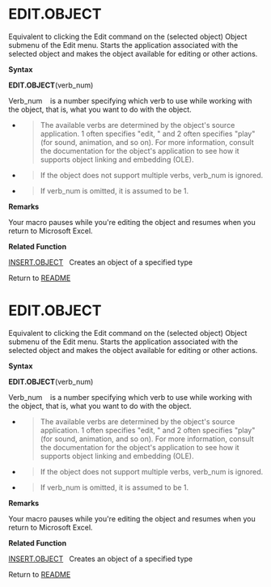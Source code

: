 # EDIT.OBJECT

Equivalent to clicking the Edit command on the (selected object) Object
submenu of the Edit menu. Starts the application associated with the
selected object and makes the object available for editing or other
actions.

**Syntax**

**EDIT.OBJECT**(verb\_num)

Verb\_num&nbsp;&nbsp;&nbsp;&nbsp;is a number specifying which verb to
use while working with the object, that is, what you want to do with the
object.

  - > The available verbs are determined by the object's source
    > application. 1 often specifies "edit, " and 2 often specifies
    > "play" (for sound, animation, and so on). For more information,
    > consult the documentation for the object's application to see how
    > it supports object linking and embedding (OLE).

  - > If the object does not support multiple verbs, verb\_num is
    > ignored.

  - > If verb\_num is omitted, it is assumed to be 1.


**Remarks**

Your macro pauses while you're editing the object and resumes when you
return to Microsoft Excel.

**Related Function**

[INSERT.OBJECT](INSERT.OBJECT.md)&nbsp;&nbsp;&nbsp;Creates an object of a specified type



Return to [README](README.md#E)

# EDIT.OBJECT

Equivalent to clicking the Edit command on the (selected object) Object
submenu of the Edit menu. Starts the application associated with the
selected object and makes the object available for editing or other
actions.

**Syntax**

**EDIT.OBJECT**(verb\_num)

Verb\_num&nbsp;&nbsp;&nbsp;&nbsp;is a number specifying which verb to
use while working with the object, that is, what you want to do with the
object.

  - > The available verbs are determined by the object's source
    > application. 1 often specifies "edit, " and 2 often specifies
    > "play" (for sound, animation, and so on). For more information,
    > consult the documentation for the object's application to see how
    > it supports object linking and embedding (OLE).

  - > If the object does not support multiple verbs, verb\_num is
    > ignored.

  - > If verb\_num is omitted, it is assumed to be 1.


**Remarks**

Your macro pauses while you're editing the object and resumes when you
return to Microsoft Excel.

**Related Function**

[INSERT.OBJECT](INSERT.OBJECT.md)&nbsp;&nbsp;&nbsp;Creates an object of a specified type



Return to [README](README.md#E)


